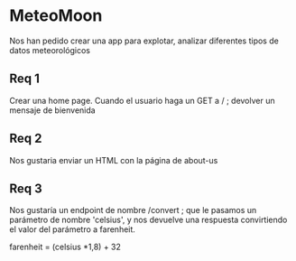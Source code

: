 # MeteoMoon

Nos han pedido crear una app para explotar, analizar diferentes tipos de datos meteorológicos

## Req 1

Crear una home page. Cuando el usuario haga un GET a / ; devolver un mensaje de bienvenida

## Req 2

Nos gustaria enviar un HTML con la página de about-us

## Req 3

Nos gustaría un endpoint de nombre /convert ; que le pasamos un parámetro de nombre 'celsius', y nos devuelve una respuesta convirtiendo el valor del parámetro a farenheit.

farenheit = (celsius *1,8) + 32